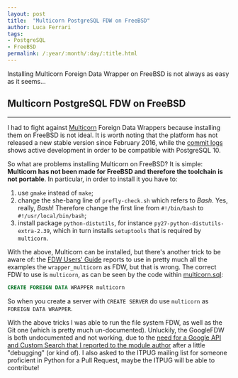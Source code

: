 ```yaml
---
layout: post
title:  "Multicorn PostgreSQL FDW on FreeBSD"
author: Luca Ferrari
tags:
- PostgreSQL
- FreeBSD
permalink: /:year/:month/:day/:title.html
---
```

Installing Multicorn Foreign Data Wrapper on FreeBSD is not always as easy as it seems...

## Multicorn PostgreSQL FDW on FreeBSD
-----
I had to fight against [Multicorn](http://multicorn.org/) Foreign Data Wrappers because installing them on FreeBSD is not ideal.
It is worth noting that the platform has not released a new stable version since February 2016, while the [commit logs](https://github.com/Kozea/Multicorn/commits/master) shows active development in order to be compatible with PostgreSQL 10.

So what are problems installing Multicorn on FreeBSD? It is simple: **Multicorn has not been made for FreeBSD and therefore the toolchain is not portable**.
In particular, in order to install it you have to:
1. use `gmake` instead of `make`;
2. change the she-bang line of `prefly-check.sh` which refers to *Bash*. Yes, really, *Bash*!
   Therefore change the first line from `#!/bin/bash` to `#!/usr/local/bin/bash`;
3. install package `python-distutils`, for instance `py27-python-distutils-extra-2.39`, which in turn installs `setuptools` that is required by `multicorn`.

With the above, Multicorn can be installed, but there's another trick to be aware of: the [FDW Users' Guide](http://multicorn.org/foreign-data-wrappers/) reports to use in pretty much all the examples the `wrapper_multicorn` as FDW, but that is wrong.
The correct FDW to use is `multicorn`, as can be seen by the code within [multicorn.sql](https://github.com/Kozea/Multicorn/blob/master/sql/multicorn.sql):

```sql
CREATE FOREIGN DATA WRAPPER multicorn
```
So when you create a server with `CREATE SERVER` do use `multicorn` as `FOREIGN DATA WRAPPER`.

With the above tricks I was able to run the file system FDW, as well as the Git one (which is pretty much un-documented).
Unluckily, the GoogleFDW is both undocumented and not working, due to the [need for a Google API and Custom Search that I reported to the module author](https://github.com/Kozea/Multicorn/issues/199) after a little "debugging" (or kind of).
I also asked to the ITPUG mailing list for someone proficient in Python for a Pull Request, maybe the ITPUG will be able to contribute!
